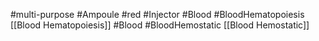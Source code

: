 #multi-purpose
#Ampoule #red 
#Injector
#Blood #BloodHematopoiesis [[Blood Hematopoiesis]]
#Blood #BloodHemostatic [[Blood Hemostatic]]